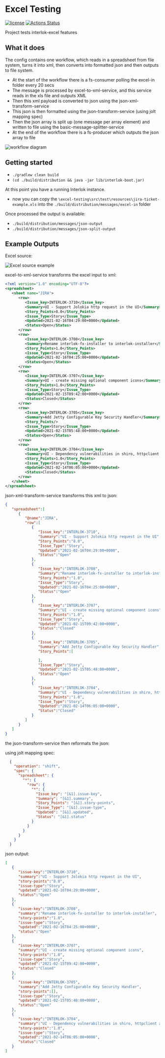# Excel Testing

[![license](https://img.shields.io/github/license/interlok-testing/testing_excel.svg)](https://github.com/interlok-testing/testing_excel/blob/develop/LICENSE)
[![Actions Status](https://github.com/interlok-testing/testing_excel/actions/workflows/gradle-build.yml/badge.svg)](https://github.com/interlok-testing/testing_excel/actions/workflows/gradle-build.yml)

Project tests interlok-excel features

## What it does
 
 The config contains one workflow, which reads in a spreadsheet from file system, turns it into xml, then converts into formatted json and then outputs to file system.

 - At the start of the workflow there is a fs-consumer polling the excel-in folder every 20 secs
 - The message is processed by excel-to-xml-service, and this service reads in the xls file and outputs XML
 - Then this xml payload is converted to json using the json-xml-transform-service
 - This json is then formatted using the json-transform-service (using jolt mapping spec)
 - Then the json array is split up (one message per array element) and written to file using the basic-message-splitter-service
 - At the end of the workflow there is a fs-producer which outputs the json array to file
 
![workflow diagram](/workflow-diagram.png "workflow diagram")
 
## Getting started

* `./gradlew clean build`
* `(cd ./build/distribution && java -jar lib/interlok-boot.jar)`

At this point you have a running Interlok instance.
 
* now you can copy the `\excel-testing\src\test\resources\jira-ticket-example.xls` into the `./build/distribution/messages/excel-in` folder
 
 Once processed the output is available:
 
 * `./build/distribution/messages/json-output`
 * `./build/distribution/messages/json-split-output`
 

## Example Outputs

Excel source:

![Excel source example](/excel-example-screenshot.png "Excel source example")

excel-to-xml-service transforms the excel input to xml:

```xml
<?xml version="1.0" encoding="UTF-8"?>
<spreadsheet>
   <sheet name="JIRA">
      <row>
         <Issue_key>INTERLOK-3710</Issue_key>
         <Summary>UI - Support Jolokia http request in the UI</Summary>
         <Story_Points>8.0</Story_Points>
         <Issue_Type>Story</Issue_Type>
         <Updated>2021-02-16T04:29:00+0000</Updated>
         <Status>Open</Status>
      </row>
      <row>
         <Issue_key>INTERLOK-3708</Issue_key>
         <Summary>Rename interlok-fx-installer to interlok-installer</Summary>
         <Story_Points>1.0</Story_Points>
         <Issue_Type>Story</Issue_Type>
         <Updated>2021-02-16T04:25:00+0000</Updated>
         <Status>Open</Status>
      </row>
      <row>
         <Issue_key>INTERLOK-3707</Issue_key>
         <Summary>UI - create missing optional component icons</Summary>
         <Story_Points>1.0</Story_Points>
         <Issue_Type>Story</Issue_Type>
         <Updated>2021-02-15T09:42:00+0000</Updated>
         <Status>Closed</Status>
      </row>
      <row>
         <Issue_key>INTERLOK-3705</Issue_key>
         <Summary>Add Jetty Configurable Key Security Handler</Summary>
         <Story_Points/>
         <Issue_Type>Story</Issue_Type>
         <Updated>2021-02-15T05:48:00+0000</Updated>
         <Status>Open</Status>
      </row>
      <row>
         <Issue_key>INTERLOK-3704</Issue_key>
         <Summary>UI - Dependency vulnerabilities in shiro, httpclient and guava</Summary>
         <Story_Points>1.0</Story_Points>
         <Issue_Type>Story</Issue_Type>
         <Updated>2021-02-14T06:05:00+0000</Updated>
         <Status>Closed</Status>
      </row>
   </sheet>
</spreadsheet>
```

json-xml-transform-service transforms this xml to json:

```json
{
   "spreadsheet":[
      {
         "@name":"JIRA",
         "row":[
            {
               "Issue_key":"INTERLOK-3710",
               "Summary":"UI - Support Jolokia http request in the UI",
               "Story_Points":"8.0",
               "Issue_Type":"Story",
               "Updated":"2021-02-16T04:29:00+0000",
               "Status":"Open"
            },
            {
               "Issue_key":"INTERLOK-3708",
               "Summary":"Rename interlok-fx-installer to interlok-installer",
               "Story_Points":"1.0",
               "Issue_Type":"Story",
               "Updated":"2021-02-16T04:25:00+0000",
               "Status":"Open"
            },
            {
               "Issue_key":"INTERLOK-3707",
               "Summary":"UI - create missing optional component icons",
               "Story_Points":"1.0",
               "Issue_Type":"Story",
               "Updated":"2021-02-15T09:42:00+0000",
               "Status":"Closed"
            },
            {
               "Issue_key":"INTERLOK-3705",
               "Summary":"Add Jetty Configurable Key Security Handler",
               "Story_Points":[

               ],
               "Issue_Type":"Story",
               "Updated":"2021-02-15T05:48:00+0000",
               "Status":"Open"
            },
            {
               "Issue_key":"INTERLOK-3704",
               "Summary":"UI - Dependency vulnerabilities in shiro, httpclient and guava",
               "Story_Points":"1.0",
               "Issue_Type":"Story",
               "Updated":"2021-02-14T06:05:00+0000",
               "Status":"Closed"
            }
         ]
      }
   ]
}
```

the json-transform-service then reformats the json:

using jolt mapping spec:

```json
  {
    "operation": "shift",
    "spec": {
      "spreadsheet": {
        "*": {
          "row": {
            "*": {
              "Issue_key": "[&1].issue-key",
              "Summary": "[&1].summary",
              "Story_Points": "[&1].story-points",
              "Issue_Type": "[&1].issue-type",
              "Updated": "[&1].updated",
              "Status": "[&1].status"
            }
          }
        }
      }
    }
  }
```

json output:

```json
[
   {
      "issue-key":"INTERLOK-3710",
      "summary":"UI - Support Jolokia http request in the UI",
      "story-points":"8.0",
      "issue-type":"Story",
      "updated":"2021-02-16T04:29:00+0000",
      "status":"Open"
   },
   {
      "issue-key":"INTERLOK-3708",
      "summary":"Rename interlok-fx-installer to interlok-installer",
      "story-points":"1.0",
      "issue-type":"Story",
      "updated":"2021-02-16T04:25:00+0000",
      "status":"Open"
   },
   {
      "issue-key":"INTERLOK-3707",
      "summary":"UI - create missing optional component icons",
      "story-points":"1.0",
      "issue-type":"Story",
      "updated":"2021-02-15T09:42:00+0000",
      "status":"Closed"
   },
   {
      "issue-key":"INTERLOK-3705",
      "summary":"Add Jetty Configurable Key Security Handler",
      "story-points":[],
      "issue-type":"Story",
      "updated":"2021-02-15T05:48:00+0000",
      "status":"Open"
   },
   {
      "issue-key":"INTERLOK-3704",
      "summary":"UI - Dependency vulnerabilities in shiro, httpclient and guava",
      "story-points":"1.0",
      "issue-type":"Story",
      "updated":"2021-02-14T06:05:00+0000",
      "status":"Closed"
   }
]
```
